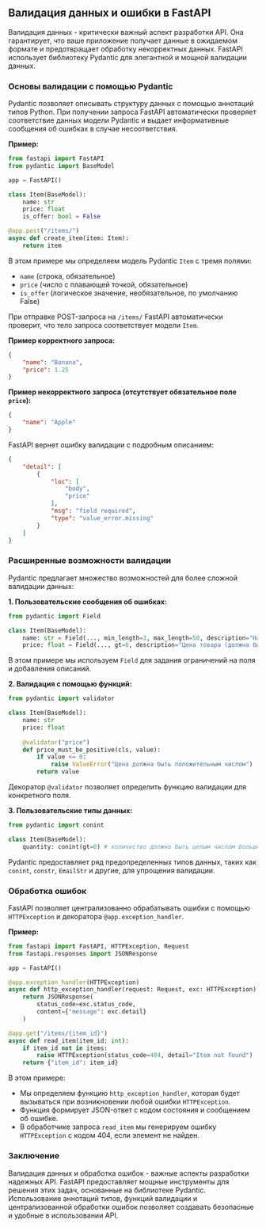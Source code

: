 ## Валидация данных и ошибки в FastAPI

Валидация данных - критически важный аспект разработки API. Она гарантирует, что ваше приложение получает данные в ожидаемом формате и предотвращает обработку некорректных данных. FastAPI использует библиотеку Pydantic для элегантной и мощной валидации данных.

### Основы валидации с помощью Pydantic

Pydantic позволяет описывать структуру данных с помощью аннотаций типов Python. При получении запроса FastAPI автоматически проверяет соответствие данных модели Pydantic и выдает информативные сообщения об ошибках в случае несоответствия.

**Пример:**

```python
from fastapi import FastAPI
from pydantic import BaseModel

app = FastAPI()

class Item(BaseModel):
    name: str
    price: float
    is_offer: bool = False

@app.post("/items/")
async def create_item(item: Item):
    return item
```

В этом примере мы определяем модель Pydantic `Item` с тремя полями:

* `name` (строка, обязательное)
* `price` (число с плавающей точкой, обязательное)
* `is_offer` (логическое значение, необязательное, по умолчанию False)

При отправке POST-запроса на `/items/` FastAPI автоматически проверит, что тело запроса соответствует модели `Item`. 

**Пример корректного запроса:**

```json
{
    "name": "Banana",
    "price": 1.25
}
```

**Пример некорректного запроса (отсутствует обязательное поле `price`):**

```json
{
    "name": "Apple" 
}
```

FastAPI вернет ошибку валидации с подробным описанием:

```json
{
    "detail": [
        {
            "loc": [
                "body",
                "price"
            ],
            "msg": "field required",
            "type": "value_error.missing"
        }
    ]
}
```

### Расширенные возможности валидации

Pydantic предлагает множество возможностей для более сложной валидации данных:

**1. Пользовательские сообщения об ошибках:**

```python
from pydantic import Field

class Item(BaseModel):
    name: str = Field(..., min_length=3, max_length=50, description="Название товара")
    price: float = Field(..., gt=0, description="Цена товара (должна быть больше 0)")
```

В этом примере мы используем `Field` для задания ограничений на поля и добавления описаний. 

**2. Валидация с помощью функций:**

```python
from pydantic import validator

class Item(BaseModel):
    name: str
    price: float
    
    @validator("price")
    def price_must_be_positive(cls, value):
        if value <= 0:
            raise ValueError("Цена должна быть положительным числом")
        return value
```

Декоратор `@validator` позволяет определить функцию валидации для конкретного поля.

**3. Пользовательские типы данных:**

```python
from pydantic import conint

class Item(BaseModel):
    quantity: conint(gt=0) # количество должно быть целым числом больше 0
```

Pydantic предоставляет ряд предопределенных типов данных, таких как `conint`, `constr`, `EmailStr` и другие, для упрощения валидации.

### Обработка ошибок

FastAPI позволяет централизованно обрабатывать ошибки с помощью `HTTPException` и декоратора `@app.exception_handler`.

**Пример:**

```python
from fastapi import FastAPI, HTTPException, Request
from fastapi.responses import JSONResponse

app = FastAPI()

@app.exception_handler(HTTPException)
async def http_exception_handler(request: Request, exc: HTTPException):
    return JSONResponse(
        status_code=exc.status_code,
        content={"message": exc.detail}
    )

@app.get("/items/{item_id}")
async def read_item(item_id: int):
    if item_id not in items:
        raise HTTPException(status_code=404, detail="Item not found")
    return {"item_id": item_id}
```

В этом примере:

* Мы определяем функцию `http_exception_handler`, которая будет вызываться при возникновении любой ошибки `HTTPException`.
* Функция формирует JSON-ответ с кодом состояния и сообщением об ошибке.
* В обработчике запроса `read_item` мы генерируем ошибку `HTTPException` с кодом 404, если элемент не найден.

### Заключение

Валидация данных и обработка ошибок - важные аспекты разработки надежных API. FastAPI предоставляет мощные инструменты для решения этих задач, основанные на библиотеке Pydantic. Использование аннотаций типов, функций валидации и централизованной обработки ошибок позволяет создавать безопасные и удобные в использовании API.
